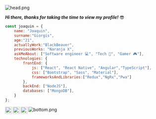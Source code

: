 ![head.png](https://i.imgur.com/soexdm0.png)

***Hi there, thanks for taking the time to view my profile!*** 😎

```javascript
const joaquin = {
    name: "Joaquin",
    surname:"Giorgis",
    age:"21",
    actuallyWork:"BlackBeaver",
    previousWorks: "Naranja X",
    askMeAbout: ["Software engineer 💻", "Tech 🚀", "Gamer 🎮"],
    technologies: {
        frontEnd: {
            js: ["React", "React Native", "Angular","TypeScript"],
            css: ["Bootstrap", "Sass", "Material"],
            frameworksAndLibraries:["Redux","NgRx","Pwa"]
        },
        backEnd: ["NodeJS"],
        databases: ["MongoDB"],
    }
};
```

<a href="https://www.linkedin.com/in/joaquingiorgis/">
<img align="left" alt="Joaquin Giorgis LinkedIN" width="22px" src="https://icongr.am/fontawesome/linkedin.svg?size=128&color=70c8ff" />
</a>
<a href="https://www.instagram.com/joaquingiorgis/">
<img align="left" alt="Joaquin Giorgis Instagram" width="22px" src="https://icongr.am/fontawesome/instagram.svg?size=128&color=70c8ff" />
</a>
<a href="https://www.twitch.tv/cordobes">
<img align="left" alt="Joaquin Giorgis Twitch" width="22px" src="https://icongr.am/fontawesome/twitch.svg?size=128&color=70c8ff" />
</a>

![bottom.png](https://i.imgur.com/vhK7POS.png)
